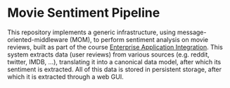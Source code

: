 # Movie Sentiment Pipeline

This repository implements a generic infrastructure, using message-oriented-middleware (MOM), to perform sentiment analysis on movie reviews, built as part of the course [Enterprise Application Integration](https://www.rug.nl/ocasys/fwn/vak/show?code=WMCS007-05).
This system extracts data (user reviews) from various sources (e.g. reddit, twitter, IMDB, ...), translating it into a canonical data model, after which its sentiment is extracted.
All of this data is stored in persistent storage, after which it is extracted through a web GUI.

